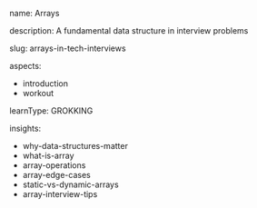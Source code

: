 name: Arrays

description: A fundamental data structure in interview problems

slug: arrays-in-tech-interviews

aspects:
  - introduction
  - workout

learnType: GROKKING

insights:
  - why-data-structures-matter
  - what-is-array
  - array-operations
  - array-edge-cases
  - static-vs-dynamic-arrays
  - array-interview-tips
